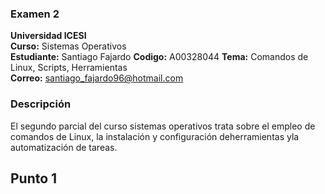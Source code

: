### Examen 2
**Universidad ICESI**  
**Curso:** Sistemas Operativos  
**Estudiante:** Santiago Fajardo 
**Codigo:** A00328044
**Tema:** Comandos de Linux, Scripts, Herramientas  
**Correo:** santiago_fajardo96@hotmail.com

### Descripción
El segundo parcial del curso sistemas operativos trata sobre el empleo de comandos de Linux, la instalación y configuración deherramientas yla automatización de tareas.

## Punto 1
